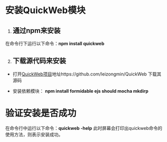 安装QuickWeb模块
=============

1.  ## 通过npm来安装
  在命令行下运行以下命令：**npm install quickweb**
    
2.  ## 下载源代码来安装
  +  打开[QuickWeb项目](https://github.com/leizongmin/QuickWeb)地址https://github.com/leizongmin/QuickWeb
     下载其源码
     
  +  安装依赖模块： **npm install formidable ejs should mocha mkdirp**
  

验证安装是否成功
============

在命令行中运行以下命令：**quickweb -help**
此时屏幕会打印出quickweb命令的使用方法，则表示安装成功。

